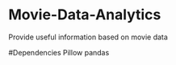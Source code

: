 # Movie-Data-Analytics
Provide useful information based on movie data

#Dependencies
Pillow
pandas

<!-- [![build status of master](https://travis-ci.org/robjweiss/Movie-Data-Analytics.svg?branch=master)](https://travis-ci.org/robjweiss/Movie-Data-Analytics) -->
